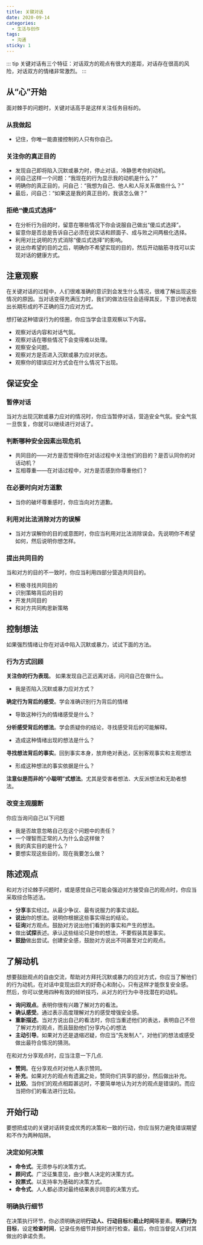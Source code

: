 ```yaml
---
title: 关键对话
date: 2020-09-14
categories: 
  - 生活与创作
tags:
  - 沟通
sticky: 1
---
```


::: tip
关键对话有三个特征：对话双方的观点有很大的差距，对话存在很高的风险，对话双方的情绪非常激烈。
:::

<!-- more -->

## 从“心”开始

面对棘手的问题时，关键对话高手是这样关注任务目标的。

### 从我做起

- 记住，你唯一能直接控制的人只有你自己。

### 关注你的真正目的

- 发现自己即将陷入沉默或暴力时，停止对话，冷静思考你的动机。
- 问自己这样一个问题：“我现在的行为显示我的动机是什么？”
- 明确你的真正目的，问自己：“我想为自己、他人和人际关系做些什么？”
- 最后，问自己：“如果这是我的真正目的，我该怎么做？”

### 拒绝“傻瓜式选择”

- 在分析行为目的时，留意在哪些情况下你会说服自己做出“傻瓜式选择”。
- 留意你是否总是告诉自己必须在说实话和顾面子、成与败之间两极化选择。
- 利用对比说明的方式消除“傻瓜式选择”的影响。
- 说出你希望的目的之后，明确你不希望实现的目的，然后开动脑筋寻找可以实现对话的健康方式。

## 注意观察

在关键对话的过程中，人们很难准确的意识到会发生什么情况，很难了解出现这些情况的原因。当对话变得充满压力时，我们的做法往往会适得其反，下意识地表现出长期形成的不正确的压力应对方式。

想打破这种错误行为的怪圈，你应当学会注意观察以下内容。

- 观察对话内容和对话气氛。
- 观察对话在哪些情况下会变得难以处理。
- 观察安全问题。
- 观察对方是否进入沉默或暴力应对状态。
- 观察你的错误应对方式会在什么情况下出现。

## 保证安全

### 暂停对话

当对方出现沉默或暴力应对的情况时，你应当暂停对话，营造安全气氛。安全气氛一旦恢复，你就可以继续进行对话了。

### 判断哪种安全因素出现危机

- 共同目的——对方是否觉得你在对话过程中关注他们的目的？是否认同你的对话动机？
- 互相尊重——在对话过程中，对方是否感到你尊重他们？

### 在必要时向对方道歉

- 当你的破坏尊重感时，你应当向对方道歉。

### 利用对比法消除对方的误解

- 当对方误解你的目的或意图时，你应当利用对比法消除误会。先说明你不希望如何，然后说明你想怎样。

### 提出共同目的

当和对方的目的不一致时，你应当利用四部分营造共同目的。

- 积极寻找共同目的
- 识别策略背后的目的
- 开发共同目的
- 和对方共同构思新策略

## 控制想法

如果强烈情绪让你在对话中陷入沉默或暴力，试试下面的方法。

### 行为方式回顾

**关注你的行为表现**。 如果发现自己正远离对话，问问自己在做什么。

- 我是否陷入沉默或暴力应对方式？

**确定行为背后的感受**。学会准确识别行为背后的情绪

- 导致这种行为的情绪感受是什么？

**分析感受背后的想法**。学会质疑你的结论，寻找感受背后的可能解释。

- 造成这种情绪出现的想法是什么？

**寻找想法背后的事实**。回到事实本身，放弃绝对表达，区别客观事实和主观想法

- 形成这种想法的事实依据是什么？

**注意似是而非的“小聪明”式想法**。尤其是受害者想法、大反派想法和无助者想法。

### 改变主观臆断

你应当询问自己以下问题

- 我是否故意忽略自己在这个问题中的责任？
- 一个理智而正常的人为什么会这样做？
- 我的真实目的是什么？
- 要想实现这些目的，现在我要怎么做？

## 陈述观点

和对方讨论棘手问题时，或是感觉自己可能会强迫对方接受自己的观点时，你应当采取综合陈述法。

- **分享**事实经过。从最少争议、最有说服力的事实谈起。
- **说出**你的想法。说明你根据这些事实得出的结论。
- **征询**对方观点。鼓励对方说出他们看到的事实和产生的想法。
- 做出**试探**表述。承认这些结论只是你的想法，不要假装其是事实。
- **鼓励**做出尝试。创建安全感，鼓励对方说出不同甚至对立的观点。

## 了解动机

想要鼓励观点的自由交流，帮助对方拜托沉默或暴力的应对方式，你应当了解他们的行为动机，在对话中变现出巨大的好奇心和耐心，只有这样才能恢复安全感。
然后，你可以使用四种有效的倾听技巧，从对方的行为中寻找潜在的动机。

- **询问观点**。表明你很有兴趣了解对方的看法。
- **确认感受**。通过表示高度理解对方的感受增强安全感。
- **重新描述**。当对方说出自己的看法时，你应当重述他们的表达，表明自己不但了解对方的观点，而且鼓励他们分享内心的想法
- **主动引导**。如果对方还是退缩迟疑，你应当“先发制人”，对他们的想法或感受做出最符合情况的猜测。

在和对方分享观点时，应当注意一下几点.

- **赞同**。在分享观点时对他人表示赞同。
- **补充**。如果对方的观点有遗漏之处，赞同你们共享的部分，然后做出补充。
- **比较**。当你们的观点相距甚远时，不要简单地认为对方的观点是错误的。而应当把你们的看法进行比较。

## 开始行动

要想把成功的关键对话转变成优秀的决策和一致的行动，你应当努力避免错误期望和不作为两种陷阱。

### 决定如何决策

- **命令式**。无须参与的决策方式。
- **顾问式**。广泛征集意见，由少数人决定的决策方式。
- **投票式**。以支持率为基础的决策方式。
- **命令式**。人人都必须对最终结果表示同意的决策方式。

### 明确执行细节

在决策执行环节，你必须明确说明**行动人、行动目标**和**截止时间**等要素。**明确行为目标**，设定**检查时间**，记录任务细节并按时进行检查。最后，你应当督促人们对其做出的承诺负责。
